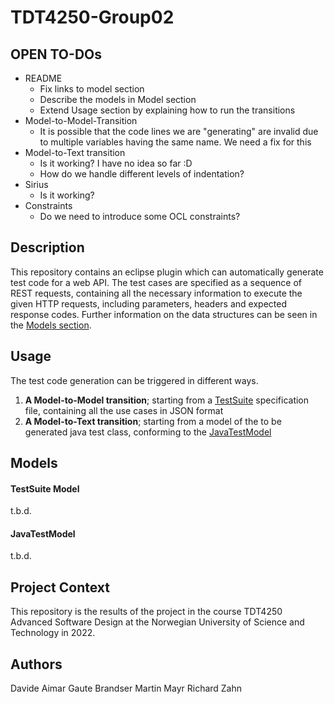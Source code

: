 # TDT4250-Group02

## OPEN TO-DOs
* README
	* Fix links to model section
	* Describe the models in Model section
	* Extend Usage section by explaining how to run the transitions
* Model-to-Model-Transition
	* It is possible that the code lines we are "generating" are invalid due to multiple variables having the same name. We need a fix for this
* Model-to-Text transition
	* Is it working? I have no idea so far :D
	* How do we handle different levels of indentation?
* Sirius
	* Is it working?
* Constraints
	* Do we need to introduce some OCL constraints?


## Description
This repository contains an eclipse plugin which can automatically generate test code for a web API. The test cases are specified as a sequence of REST requests, containing all the necessary information to execute the given HTTP requests, including parameters, headers and expected response codes. Further information on the data structures can be seen in the [Models section](#Models).

## Usage
The test code generation can be triggered in different ways.
1. **A Model-to-Model transition**; starting from a [TestSuite](#Models) specification file, containing all the use cases in JSON format
2. **A Model-to-Text transition**; starting from a model of the to be generated java test class, conforming to the [JavaTestModel](#Models)

## Models

#### TestSuite Model
t.b.d.

#### JavaTestModel
t.b.d.

## Project Context
This repository is the results of the project in the course TDT4250 Advanced Software Design at the Norwegian University of Science and Technology in 2022.

## Authors
Davide Aimar
Gaute Brandser
Martin Mayr
Richard Zahn
